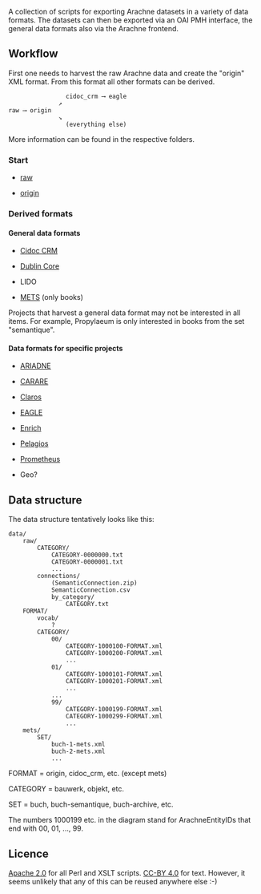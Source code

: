 A collection of scripts for exporting Arachne datasets in a variety of data formats. The datasets can then be exported via an OAI PMH interface, the general data formats also via the Arachne frontend. 

## Workflow

First one needs to harvest the raw Arachne data and create the "origin" XML format. From this format all other formats can be derived. 

```
                cidoc_crm ⟶ eagle
              ↗︎
raw ⟶ origin
              ↘︎
                (everything else)
```

More information can be found in the respective folders.


### Start

* [raw](raw)

* [origin](origin)

### Derived formats

#### General data formats

* [Cidoc CRM](cidoc_crm)

* [Dublin Core](dc)

* LIDO

* [METS](mets) (only books)

Projects that harvest a general data format may not be interested in all items. For example, Propylaeum is only interested in books from the set "semantique". 

#### Data formats for specific projects

* [ARIADNE](ariadne)

* [CARARE](carare)

* [Claros](claros)

* [EAGLE](eagle)

* [Enrich](enrich)

* [Pelagios](pelagios)

* [Prometheus](prometheus)

* Geo?


## Data structure

The data structure tentatively looks like this:

```
data/
	raw/
		CATEGORY/
			CATEGORY-0000000.txt
			CATEGORY-0000001.txt
			...
		connections/
			(SemanticConnection.zip)
			SemanticConnection.csv
			by_category/
				CATEGORY.txt
	FORMAT/
		vocab/
			?
		CATEGORY/
			00/
				CATEGORY-1000100-FORMAT.xml
				CATEGORY-1000200-FORMAT.xml
				...
			01/
				CATEGORY-1000101-FORMAT.xml
				CATEGORY-1000201-FORMAT.xml
				...
			...
			99/
				CATEGORY-1000199-FORMAT.xml
				CATEGORY-1000299-FORMAT.xml
				...
	mets/
		SET/
			buch-1-mets.xml
			buch-2-mets.xml
			...
```

FORMAT = origin, cidoc_crm, etc. (except mets)

CATEGORY = bauwerk, objekt, etc.

SET = buch, buch-semantique, buch-archive, etc.

The numbers 1000199 etc. in the diagram stand for ArachneEntityIDs that end with 00, 01, ..., 99.


## Licence

[Apache 2.0](http://www.apache.org/licenses/LICENSE-2.0) for all Perl and XSLT scripts. [CC-BY 4.0](http://creativecommons.org/licenses/by/4.0/) for text. However, it seems unlikely that any of this can be reused anywhere else  :-)
